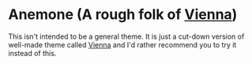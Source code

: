 # Anemone (A rough folk of [Vienna](https://github.com/keichi/vienna))

This isn't intended to be a general theme. It is just a cut-down version of
well-made theme called [Vienna](https://github.com/keichi/vienna) and
I'd rather recommend you to try it instead of this.
